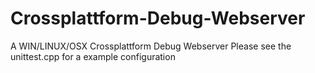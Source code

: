 # Crossplattform-Debug-Webserver
A WIN/LINUX/OSX Crossplattform Debug Webserver
Please see the unittest.cpp for a example configuration
